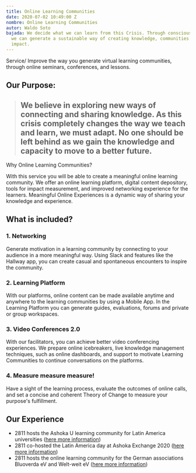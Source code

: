 ```yaml
---
title: Online Learning Communities
date: 2020-07-02 10:49:00 Z
nombre: Online Learning Communities
autor: Waldo Soto
bajada: We decide what we can learn from this Crisis. Through conscious virtual learning,
  we can generate a sustainable way of creating knowledge, communities and measurable
  impact.
---
```


Service/ Improve the way you generate virtual
learning communities, through online seminars, conferences, and lessons.
<!--mas-->


## Our Purpose: 

> ## We believe in exploring new ways of connecting and sharing knowledge. As this crisis completely changes the way we teach and learn, we must adapt. No one should be left behind as we gain the knowledge and capacity to move to a better future.

Why Online Learning Communities?

With this service you will be able to create a meaningful online learning community. We offer an online learning platform, digital content depository, tools for impact measurement, and improved networking experience for the learners. Meaningful Online Experiences is a dynamic way of sharing your knowledge and experience.

## What is included?

### 1. Networking

Generate motivation in a learning community by connecting to your audience in a more meaningful way. Using Slack and features like the Hallway app, you can create casual and spontaneous encounters
to inspire the community.

### 2. Learning Platform

With our platforms, online content can be made available anytime and anywhere to the learning communities by using a Mobile App. In the Learning Platform you can generate guides, evaluations, forums and private or group workspaces.

### 3. Video Conferences 2.0

With our facilitators, you can achieve better video conferencing experiences. We prepare online icebreakers, live knowledge management techniques, such as online dashboards, and support to motivate Learning Communities to continue conversations on the platforms. 

### 4. Measure measure measure!

Have a sight of the learning process, evaluate the outcomes of online calls, and set a concise and coherent Theory of Change to measure your purpose's fulfillment.

## Our Experience

* 2811 hosts the Ashoka U learning community for Latin America universities ([here more information](https://ashokau.org/commons/latam/))
* 2811 co-hosted the Latin America day at Ashoka Exchange 2020 ([here more information](https://ashokau.org/exchange/))
* 2811 hosts the online learning community for the German associations Bluoverda eV and Welt-weit eV ([here more information](https://bluoverda.home.blog/2020/05/25/online-workshop-on-project-monitoring-and-reporting/))

<script charset="utf-8" type="text/javascript" src="//js.hsforms.net/forms/shell.js"></script>
<script>
  hbspt.forms.create({
	portalId: "6925431",
	formId: "51b76065-1e7b-40ec-8a76-23ad698019e2"
});
</script>

